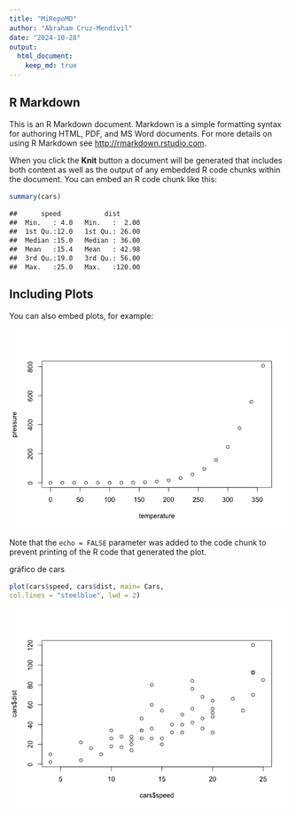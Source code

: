 ```yaml
---
title: "MiRepoMD"
author: "Abraham Cruz-Mendívil"
date: "2024-10-28"
output: 
  html_document:
    keep_md: true 
---
```




## R Markdown

This is an R Markdown document. Markdown is a simple formatting syntax for authoring HTML, PDF, and MS Word documents. For more details on using R Markdown see <http://rmarkdown.rstudio.com>.

When you click the **Knit** button a document will be generated that includes both content as well as the output of any embedded R code chunks within the document. You can embed an R code chunk like this:


``` r
summary(cars)
```

```
##      speed           dist       
##  Min.   : 4.0   Min.   :  2.00  
##  1st Qu.:12.0   1st Qu.: 26.00  
##  Median :15.0   Median : 36.00  
##  Mean   :15.4   Mean   : 42.98  
##  3rd Qu.:19.0   3rd Qu.: 56.00  
##  Max.   :25.0   Max.   :120.00
```

## Including Plots

You can also embed plots, for example:

![](MiRepo_files/figure-html/pressure-1.png)<!-- -->

Note that the `echo = FALSE` parameter was added to the code chunk to prevent printing of the R code that generated the plot.

gráfico de cars

``` r
plot(cars$speed, cars$dist, main= Cars,
col.lines = "steelblue", lwd = 2)
```

![](MiRepo_files/figure-html/unnamed-chunk-1-1.png)<!-- -->


